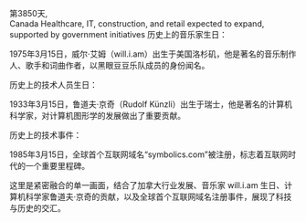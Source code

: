 第3850天,  
Canada  Healthcare, IT, construction, and retail expected to expand, supported by government initiatives  历史上的音乐家生日：

1975年3月15日，威尔·艾姆（will.i.am）出生于美国洛杉矶，他是著名的音乐制作人、歌手和词曲作者，以黑眼豆豆乐队成员的身份闻名。

历史上的技术人员生日：

1933年3月15日，鲁道夫·京奇（Rudolf Künzli）出生于瑞士，他是著名的计算机科学家，对计算机图形学的发展做出了重要贡献。

历史上的技术事件：

1985年3月15日，全球首个互联网域名“symbolics.com”被注册，标志着互联网时代的一个重要里程碑。 

这里是紧密融合的单一画面，结合了加拿大行业发展、音乐家 will.i.am 生日、计算机科学家鲁道夫·京奇的贡献，以及全球首个互联网域名注册事件，展现了科技与历史的交汇。
 